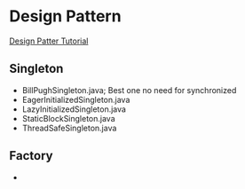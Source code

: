 # Design Pattern

[Design Patter Tutorial](https://www.journaldev.com/1827/java-design-patterns-example-tutorial)

## Singleton
* BillPughSingleton.java; Best one no need for synchronized
* EagerInitializedSingleton.java
* LazyInitializedSingleton.java
* StaticBlockSingleton.java
* ThreadSafeSingleton.java

## Factory
* 